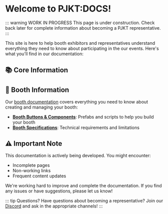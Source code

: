 # Welcome to PJKT:DOCS!

<div class="get-readin-page">

::: warning WORK IN PROGRESS
This page is under construction. Check back later for complete information about becoming a PJKT representative.
:::

This site is here to help booth exhibitors and representatives understand everything they need to know about participating in the our events. Here's what you'll find in our documentation:

## 📚 Core Information

<!-- - **[Getting Started Guide](/info/getting-started)**: Essential information for all participants -->

## 🎪 Booth Information

Our [booth documentation](/booths) covers everything you need to know about creating and managing your booth:

- [**Booth Buttons & Components**](/booths/components.md): Prefabs and scripts to help you build your booth
- [**Booth Specifications**](/booths/specifications.md): Technical requirements and limitations

## ⚠️ Important Note

This documentation is actively being developed. You might encounter:
- Incomplete pages
- Non-working links
- Frequent content updates

We're working hard to improve and complete the documentation. If you find any issues or have suggestions, please let us know!

::: tip Questions?
Have questions about becoming a representative? Join our [Discord](https://discord.com/invite/pjkt) and ask in the appropriate channels!
:::

</div>

<style scoped>
.get-readin-page {
  width: 100%;
  max-width: 100%;
}
</style>